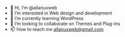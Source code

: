 - 👋 Hi, I’m @allanuxweb
- 👀 I’m interested in Web design and development 
- 🌱 I’m currently learning WordPress
- 💞️ I’m looking to collaborate on Themes and Plug-ins
- 📫 How to reach me allanuxweb@gmail.com

<!---
allanuxweb/allanuxweb is a ✨ special ✨ repository because its `README.md` (this file) appears on your GitHub profile.
You can click the Preview link to take a look at your changes.
--->
